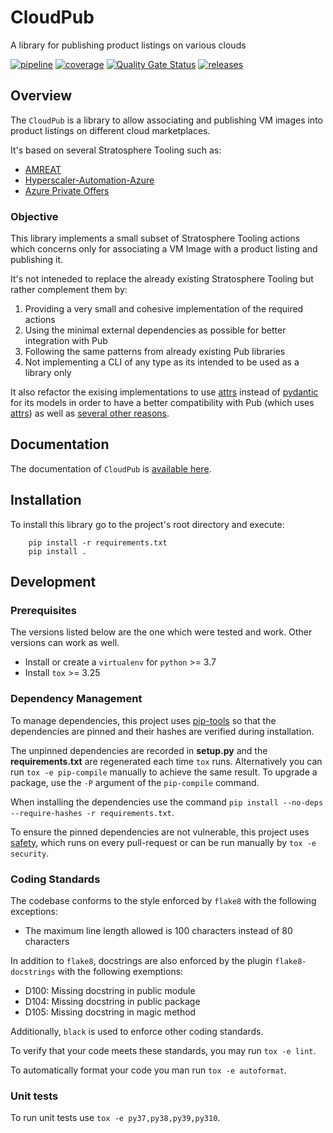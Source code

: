 # CloudPub

A library for publishing product listings on various clouds

[![pipeline](https://gitlab.cee.redhat.com/stratosphere/cloudpub/badges/main/pipeline.svg)](https://gitlab.cee.redhat.com/stratosphere/cloudpub/-/pipelines)
[![coverage](https://gitlab.cee.redhat.com/stratosphere/cloudpub/badges/main/coverage.svg)](https://gitlab.cee.redhat.com/stratosphere/cloudpub/-/jobs)
[![Quality Gate Status](https://sonarqube.corp.redhat.com/api/project_badges/measure?project=stratosphere_cloudpub&metric=alert_status&token=561f41bcabdbf2ce035a40e35e387c0eaaba0a37)](https://sonarqube.corp.redhat.com/dashboard?id=stratosphere_cloudpub)
[![releases](https://gitlab.cee.redhat.com/stratosphere/cloudpub/-/badges/release.svg)](https://gitlab.cee.redhat.com/stratosphere/cloudpub/-/releases/)

## Overview

The `CloudPub` is a library to allow associating and publishing VM images into product listings on
different cloud marketplaces.

It's based on several Stratosphere Tooling such as:

- [AMREAT](https://gitlab.cee.redhat.com/stratosphere/amreat)
- [Hyperscaler-Automation-Azure](https://gitlab.cee.redhat.com/stratosphere/hyperscaler-automation-azure)
- [Azure Private Offers](https://gitlab.cee.redhat.com/stratosphere/azure-private-offers)

### Objective

This library implements a small subset of Stratosphere Tooling actions which concerns only for
associating a VM Image with a product listing and publishing it.

It's not inteneded to replace the already existing Stratosphere Tooling but rather complement them
by:

1. Providing a very small and cohesive implementation of the required actions
2. Using the minimal external dependencies as possible for better integration with Pub
3. Following the same patterns from already existing Pub libraries
4. Not implementing a CLI of any type as its intended to be used as a library only

It also refactor the exising implementations to use [attrs](https://www.attrs.org/en/stable/) instead
of [pydantic](https://docs.pydantic.dev/) for its models in order to have a better compatibility with
Pub (which uses [attrs](https://www.attrs.org/en/stable/)) as well as
[several other reasons](https://threeofwands.com/why-i-use-attrs-instead-of-pydantic/).

## Documentation

The documentation of `CloudPub` is [available here](https://stratosphere.pages.redhat.com/cloudpub/).

## Installation

To install this library go to the project's root directory and execute:

```{bash}
    pip install -r requirements.txt
    pip install .
```

## Development

### Prerequisites

The versions listed below are the one which were tested and work. Other versions can work as well.

- Install or create a `virtualenv` for `python` >= 3.7
- Install `tox` >= 3.25

### Dependency Management

To manage dependencies, this project uses [pip-tools](https://github.com/jazzband/pip-tools) so that
the dependencies are pinned and their hashes are verified during installation.

The unpinned dependencies are recorded in **setup.py** and the **requirements.txt** are regenerated
each time `tox` runs. Alternatively you can run `tox -e pip-compile` manually
to achieve the same result. To upgrade a package, use the `-P` argument of the `pip-compile` command.

When installing the dependencies use the command `pip install --no-deps --require-hashes -r requirements.txt`.

To ensure the pinned dependencies are not vulnerable, this project uses [safety](https://github.com/pyupio/safety),
which runs on every pull-request or can be run manually by `tox -e security`.

### Coding Standards

The codebase conforms to the style enforced by `flake8` with the following exceptions:

- The maximum line length allowed is 100 characters instead of 80 characters

In addition to `flake8`, docstrings are also enforced by the plugin `flake8-docstrings` with
the following exemptions:

- D100: Missing docstring in public module
- D104: Missing docstring in public package
- D105: Missing docstring in magic method

Additionally, `black` is used to enforce other coding standards.

To verify that your code meets these standards, you may run `tox -e lint`.

To automatically format your code you man run `tox -e autoformat`.

### Unit tests

To run unit tests use `tox -e py37,py38,py39,py310`.

